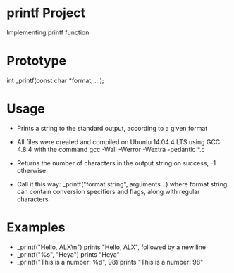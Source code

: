 # printf Project
Implementing printf function

# Prototype
int _printf(const char *format, ...);

# Usage
* Prints a string to the standard output, according to a given format

* All files were created and compiled on Ubuntu 14.04.4 LTS using GCC 4.8.4 with the command gcc -Wall -Werror -Wextra -pedantic *.c
* Returns the number of characters in the output string on success, -1 otherwise
* Call it this way: _printf("format string", arguments...) where format string can contain conversion specifiers and flags, along with regular characters

# Examples

* _printf("Hello, ALX\n") prints "Hello, ALX", followed by a new line
* _printf("%s", "Heya") prints "Heya"
* _printf("This is a number: %d", 98) prints "This is a number: 98"
